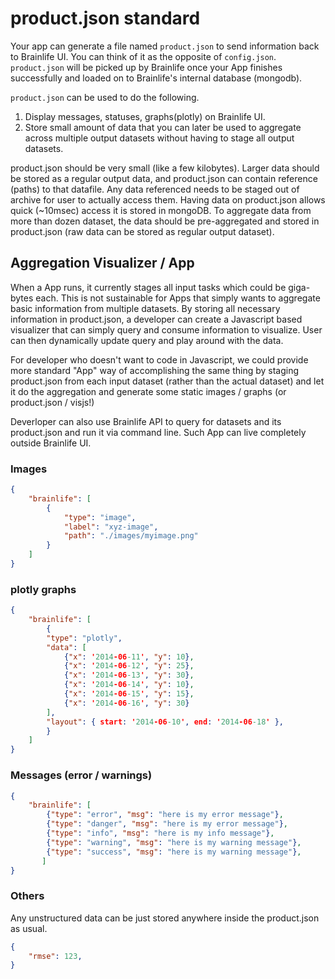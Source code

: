 # product.json standard

Your app can generate a file named `product.json` to send information back to Brainlife UI. You can think of it as the opposite of `config.json`. `product.json` will be picked up by Brainlife once your App finishes successfully and loaded on to Brainlife's internal database (mongodb).

`product.json` can be used to do the following.

1. Display messages, statuses, graphs(plotly) on Brainlife UI.
2. Store small amount of data that you can later be used to aggregate across multiple output datasets without having to stage all output datasets.

product.json should be very small (like a few kilobytes). Larger data should be stored as a regular output data, and product.json can contain reference (paths) to that datafile. Any data referenced needs to be staged out of archive for user to actually access them. Having data on product.json allows quick (~10msec) access it is stored in mongoDB. To aggregate data from more than dozen dataset, the data should be pre-aggregated and stored in product.json (raw data can be stored as regular output dataset).

## Aggregation Visualizer / App 

When a App runs, it currently stages all input tasks which could be giga-bytes each. This is not sustainable for Apps that simply wants to aggregate basic information from multiple datasets. By storing all necessary information in product.json, a developer can create a Javascript based visualizer that can simply query and consume information to visualize. User can then dynamically update query and play around with the data.   

For developer who doesn't want to code in Javascript, we could provide more standard "App" way of accomplishing the same thing by staging product.json from each input dataset (rather than the actual dataset) and let it do the aggregation and generate some static images / graphs (or product.json / visjs!) 

Deverloper can also use Brainlife API to query for datasets and its product.json and run it via command line. Such App can live completely outside Brainlife UI.



### Images

```json
{
	"brainlife": [
		{
			"type": "image",
			"label": "xyz-image",
			"path": "./images/myimage.png"
		}
    ]
}
```

### plotly graphs

```json
{
	"brainlife": [
        {
		"type": "plotly",
		"data": [ 
			{"x": '2014-06-11', "y": 10}, 
			{"x": '2014-06-12', "y": 25}, 
			{"x": '2014-06-13', "y": 30},
			{"x": '2014-06-14', "y": 10}, 
			{"x": '2014-06-15', "y": 15}, 
			{"x": '2014-06-16', "y": 30} 
		],
		"layout": { start: '2014-06-10', end: '2014-06-18' },
		}	
	]
}
```

### Messages (error / warnings)

```json
{
	"brainlife": [
		{"type": "error", "msg": "here is my error message"},
		{"type": "danger", "msg": "here is my error message"},
		{"type": "info", "msg": "here is my info message"},
		{"type": "warning", "msg": "here is my warning message"},
		{"type": "success", "msg": "here is my warning message"},
       ]
}
```

### Others

Any unstructured data can be just stored anywhere inside the product.json as usual.

```json
{
    "rmse": 123,
}
```


